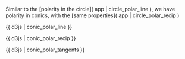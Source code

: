 Similar to the [polarity in the circle]( app | circle_polar_line ), we have polarity in conics, with the [same properties]( app | circle_polar_recip )

{{ d3js | conic_polar_line }}

{{ d3js | conic_polar_recip }}

{{ d3js | conic_polar_tangents }}